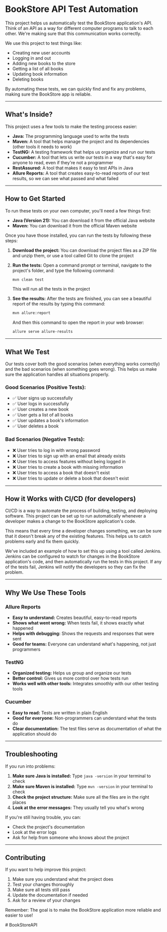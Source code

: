 # BookStore API Test Automation

This project helps us automatically test the BookStore application's API. Think of an API as a way for different computer programs to talk to each other. We're making sure that this communication works correctly.

We use this project to test things like:
* Creating new user accounts
* Logging in and out
* Adding new books to the store
* Getting a list of all books
* Updating book information
* Deleting books

By automating these tests, we can quickly find and fix any problems, making sure the BookStore app is reliable.

---

## What's Inside?

This project uses a few tools to make the testing process easier:

* **Java:** The programming language used to write the tests
* **Maven:** A tool that helps manage the project and its dependencies (other tools it needs to work)
* **TestNG:** A testing framework that helps us organize and run our tests
* **Cucumber:** A tool that lets us write our tests in a way that's easy for anyone to read, even if they're not a programmer
* **RestAssured:** A tool that makes it easy to test APIs in Java
* **Allure Reports:** A tool that creates easy-to-read reports of our test results, so we can see what passed and what failed

---

## How to Get Started

To run these tests on your own computer, you'll need a few things first:

* **Java (Version 21):** You can download it from the official Java website
* **Maven:** You can download it from the official Maven website

Once you have those installed, you can run the tests by following these steps:

1. **Download the project:** You can download the project files as a ZIP file and unzip them, or use a tool called Git to clone the project

2. **Run the tests:** Open a command prompt or terminal, navigate to the project's folder, and type the following command:
   ```bash
   mvn clean test
   ```
   This will run all the tests in the project

3. **See the results:** After the tests are finished, you can see a beautiful report of the results by typing this command:
   ```bash
   mvn allure:report
   ```
   And then this command to open the report in your web browser:
   ```bash
   allure serve allure-results
   ```

---

## What We Test

Our tests cover both the good scenarios (when everything works correctly) and the bad scenarios (when something goes wrong). This helps us make sure the application handles all situations properly.

### Good Scenarios (Positive Tests):
* ✅ User signs up successfully
* ✅ User logs in successfully
* ✅ User creates a new book
* ✅ User gets a list of all books
* ✅ User updates a book's information
* ✅ User deletes a book

### Bad Scenarios (Negative Tests):
* ❌ User tries to log in with wrong password
* ❌ User tries to sign up with an email that already exists
* ❌ User tries to access features without being logged in
* ❌ User tries to create a book with missing information
* ❌ User tries to access a book that doesn't exist
* ❌ User tries to update or delete a book that doesn't exist

---

## How it Works with CI/CD (for developers)

CI/CD is a way to automate the process of building, testing, and deploying software. This project can be set up to run automatically whenever a developer makes a change to the BookStore application's code.

This means that every time a developer changes something, we can be sure that it doesn't break any of the existing features. This helps us to catch problems early and fix them quickly.

We've included an example of how to set this up using a tool called Jenkins. Jenkins can be configured to watch for changes in the BookStore application's code, and then automatically run the tests in this project. If any of the tests fail, Jenkins will notify the developers so they can fix the problem.

---

## Why We Use These Tools

### Allure Reports
* **Easy to understand:** Creates beautiful, easy-to-read reports
* **Shows what went wrong:** When tests fail, it shows exactly what happened
* **Helps with debugging:** Shows the requests and responses that were sent
* **Good for teams:** Everyone can understand what's happening, not just programmers

### TestNG
* **Organized testing:** Helps us group and organize our tests
* **Better control:** Gives us more control over how tests run
* **Works well with other tools:** Integrates smoothly with our other testing tools

### Cucumber
* **Easy to read:** Tests are written in plain English
* **Good for everyone:** Non-programmers can understand what the tests do
* **Clear documentation:** The test files serve as documentation of what the application should do

---

## Troubleshooting

If you run into problems:

1. **Make sure Java is installed:** Type `java -version` in your terminal to check
2. **Make sure Maven is installed:** Type `mvn -version` in your terminal to check
3. **Check the project structure:** Make sure all the files are in the right places
4. **Look at the error messages:** They usually tell you what's wrong

If you're still having trouble, you can:
* Check the project's documentation
* Look at the error logs
* Ask for help from someone who knows about the project

---

## Contributing

If you want to help improve this project:
1. Make sure you understand what the project does
2. Test your changes thoroughly
3. Make sure all tests still pass
4. Update the documentation if needed
5. Ask for a review of your changes

Remember: The goal is to make the BookStore application more reliable and easier to use!


#   B o o k S t o r e A P I 
 
 